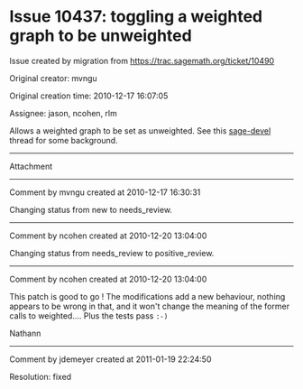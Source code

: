 # Issue 10437: toggling a weighted graph to be unweighted

Issue created by migration from https://trac.sagemath.org/ticket/10490

Original creator: mvngu

Original creation time: 2010-12-17 16:07:05

Assignee: jason, ncohen, rlm

Allows a weighted graph to be set as unweighted. See this [sage-devel](https://groups.google.com/group/sage-devel/browse_thread/thread/114c030870236640) thread for some background.


---

Attachment


---

Comment by mvngu created at 2010-12-17 16:30:31

Changing status from new to needs_review.


---

Comment by ncohen created at 2010-12-20 13:04:00

Changing status from needs_review to positive_review.


---

Comment by ncohen created at 2010-12-20 13:04:00

This patch is good to go ! The modifications add a new behaviour, nothing appears to be wrong in that, and it won't change the meaning of the former calls to weighted.... Plus the tests pass `:-)`

Nathann


---

Comment by jdemeyer created at 2011-01-19 22:24:50

Resolution: fixed
